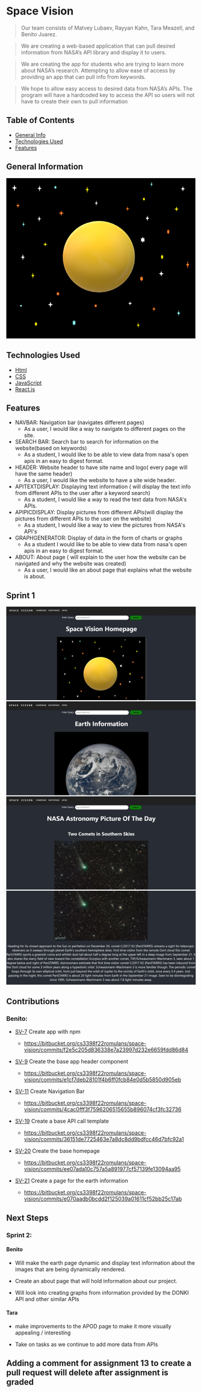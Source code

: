 # Space Vision
> Our team consists of Matvey Lubaev, Rayyan Kahn, Tara Meazell, and Benito Juarez.

> We are creating a web-based application that can pull desired information from NASA’s API library and display it to users.

> We are creating the app for students who are trying to learn more about NASA’s research. Attempting to allow ease of access by providing an app that can pull info from keywords.

> We hope to allow easy access to desired data from NASA’s APIs. The program will have a hardcoded key to access the API so users will not have to create their own to pull information


## Table of Contents
* [General Info](#general-information)
* [Technologies Used](#technologies-used)
* [Features](#features)

## General Information
![Space Vision Logo](README_Imgs/SpaceVisionLogoV1.png)


## Technologies Used
* [Html](https://html.com/)
* [CSS](https://developer.mozilla.org/en-US/docs/Web/CSS)
* [JavaScript](https://www.javascript.com/)
* [React.js](https://reactjs.org/)


## Features
- NAVBAR: Navigation bar (navigates different pages)
	- As a user, I would like a way to navigate to different pages on the site.
- SEARCH BAR: Search bar to search for information on the website(based on keywords)
	- As a student, I would like to be able to view data from nasa's open apis in an easy to digest format.
- HEADER: Website header to have site name and logo( every page will have the same header)
	- As a user, I would like the website to have a site wide header.
- APITEXTDISPLAY: Displaying text information ( will display the text info from different APIs to the user after a keyword search)
	- As a student, I would like a way to read the text data from NASA's APIs.
- APIPICDISPLAY: Display pictures from different APIs(will display the pictures from different APIs to the user on the website)
	- As a student, I would like a way to view the pictures from NASA's API's
- GRAPHGENERATOR: Display of data in the form of charts or graphs
	- As a student I would like to be able to view data from nasa's open apis in an easy to digest format.
- ABOUT: About page ( will explain to the user how the website can be navigated and why the website was created)
	- As a user, I would like an about page that explains what the website is about.

## Sprint 1
![SpaceVisionHp](README_Imgs/SVHomepageS1.jpg)
![SpaceVisionEp](README_Imgs/SVEarthpageS1.jpg)
![SpaceVisionAPODP1](README_Imgs/SVAPODP1S1.jpg)
![SpaceVisionAPODP2](README_Imgs/SVAPODP2S1.jpg)


## Contributions
### Benito:
- [SV-7](https://cs3398f22romulans.atlassian.net/browse/SV-7?atlOrigin=eyJpIjoiZGIxOTU5MmJhZDFhNDExZGI3ZmMzMzlkOTJmMWI3N2UiLCJwIjoiaiJ9) Create app with npm
	- https://bitbucket.org/cs3398f22romulans/space-vision/commits/f2e5c205d836338e7a23997d232e6659fdd86d84
	
- [SV-9](https://cs3398f22romulans.atlassian.net/browse/SV-9?atlOrigin=eyJpIjoiZTUzMTA1MjBjNjA3NDgyZDhmMTM5YTE3ZThhMmFiMGMiLCJwIjoiaiJ9) Create the base app header component
	- https://bitbucket.org/cs3398f22romulans/space-vision/commits/e1cf7deb28101f4b6ff0fcb84e0d5b5850d905eb
	
- [SV-11](https://cs3398f22romulans.atlassian.net/browse/SV-11?atlOrigin=eyJpIjoiY2E0YWVkN2EwOTkxNGI2MjkyZmNlMTE3MWZkNTgxMmEiLCJwIjoiaiJ9) Create Navigation Bar
	- https://bitbucket.org/cs3398f22romulans/space-vision/commits/4cac0fff3f7596206515655b896074cf3fc32736
	
- [SV-19](https://cs3398f22romulans.atlassian.net/browse/SV-19?atlOrigin=eyJpIjoiNzNlMWQ5ZmM4NmNjNDJkMjhkMjQ2NzYxZmMxZjFkODYiLCJwIjoiaiJ9) Create a base API call template
	- https://bitbucket.org/cs3398f22romulans/space-vision/commits/36151de7725463e7a8dc8dd9bdfcc46d7bfc92a1
	
- [SV-20](https://cs3398f22romulans.atlassian.net/browse/SV-20?atlOrigin=eyJpIjoiOGE0YWE0YWUzY2NhNDk0ZWFhNjVlM2ZiZjRmMDU0YTEiLCJwIjoiaiJ9) Create the base homepage
	- https://bitbucket.org/cs3398f22romulans/space-vision/commits/ee07ada10c757a5a891977cf57139fe13094aa95

- [SV-21](https://cs3398f22romulans.atlassian.net/browse/SV-21?atlOrigin=eyJpIjoiZDJlZmQ3Zjc2ZDg2NGVmYTg5OGEzNjNlMmE2YjgyZjIiLCJwIjoiaiJ9) Create a page for the earth information
	- https://bitbucket.org/cs3398f22romulans/space-vision/commits/e070aadb0bcdd2f125039a01611cf52bb25c17ab

## Next Steps

### Sprint 2:

#### Benito
- Will make the earth page dynamic and display text information about the images that are being dynamically rendered.

- Create an about page that will hold information about our project.

- Will look into creating graphs from information provided by the DONKI API and other similar APIs

#### Tara
- make improvements to the APOD page to make it more visually appealing / interesting

- Take on tasks as we continue to add more data from APIs





## Adding a comment for assignment 13 to create a pull request will delete after assignment is graded
